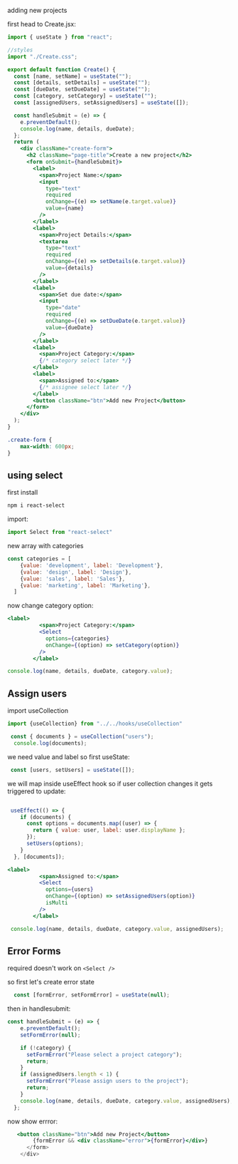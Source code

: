 adding new projects 

first head to Create.jsx:

```jsx
import { useState } from "react";

//styles
import "./Create.css";

export default function Create() {
  const [name, setName] = useState("");
  const [details, setDetails] = useState("");
  const [dueDate, setDueDate] = useState("");
  const [category, setCategory] = useState("");
  const [assignedUsers, setAssignedUsers] = useState([]);

  const handleSubmit = (e) => {
    e.preventDefault();
    console.log(name, details, dueDate);
  };
  return (
    <div className="create-form">
      <h2 className="page-title">Create a new project</h2>
      <form onSubmit={handleSubmit}>
        <label>
          <span>Project Name:</span>
          <input
            type="text"
            required
            onChange={(e) => setName(e.target.value)}
            value={name}
          />
        </label>
        <label>
          <span>Project Details:</span>
          <textarea
            type="text"
            required
            onChange={(e) => setDetails(e.target.value)}
            value={details}
          />
        </label>
        <label>
          <span>Set due date:</span>
          <input
            type="date"
            required
            onChange={(e) => setDueDate(e.target.value)}
            value={dueDate}
          />
        </label>
        <label>
          <span>Project Category:</span>
          {/* category select later */}
        </label>
        <label>
          <span>Assigned to:</span>
          {/* assignee select later */}
        </label>
        <button className="btn">Add new Project</button>
      </form>
    </div>
  );
}


```

```css
.create-form {
    max-width: 600px;
}
```

## using select

first install 

```bash
npm i react-select
```

import:
```jsx
import Select from "react-select"
```

new array with categories

```js
const categories = [
    {value: 'development', label: 'Development'},
    {value: 'design', label: 'Design'},
    {value: 'sales', label: 'Sales'},
    {value: 'marketing', label: 'Marketing'},
  ]
```

now change category option:

```jsx
<label>
          <span>Project Category:</span>
          <Select
            options={categories}
            onChange={(option) => setCategory(option)}
          />
        </label>
```

```js
console.log(name, details, dueDate, category.value);
```

## Assign users

import useCollection 

```jsx
import {useCollection} from "../../hooks/useCollection"
```

```jsx
 const { documents } = useCollection("users");
  console.log(documents);
```

we need value and label so first useState:

```jsx
 const [users, setUsers] = useState([]);
```

we will map inside useEffect hook so if user collection changes it gets triggered to update:

```jsx

 useEffect(() => {
    if (documents) {
      const options = documents.map((user) => {
        return { value: user, label: user.displayName };
      });
      setUsers(options);
    }
  }, [documents]);

```

```jsx
<label>
          <span>Assigned to:</span>
          <Select
            options={users}
            onChange={(option) => setAssignedUsers(option)}
            isMulti
          />
        </label>
```

```js
 console.log(name, details, dueDate, category.value, assignedUsers);
```


## Error Forms

required doesn't work on ```<Select />```

so first let's create error state

```jsx
  const [formError, setFormError] = useState(null);
```

then in handlesubmit:

```jsx
const handleSubmit = (e) => {
    e.preventDefault();
    setFormError(null);

    if (!category) {
      setFormError("Please select a project category");
      return;
    }
    if (assignedUsers.length < 1) {
      setFormError("Please assign users to the project");
      return;
    }
    console.log(name, details, dueDate, category.value, assignedUsers);
  };
```


now show errror:

```jsx
   <button className="btn">Add new Project</button>
        {formError && <div className="error">{formError}</div>}
      </form>
    </div>
```